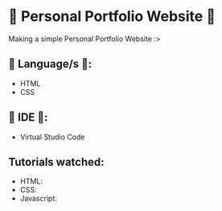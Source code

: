 # 🌱 Personal Portfolio Website 🌱
Making a simple Personal Portfolio Website :>

## 🌱 Language/s 🌱:
* HTML
* CSS

## 🌱 IDE 🌱: 
* Virtual Studio Code

## Tutorials watched: 
* HTML:
* CSS:
* Javascript:
